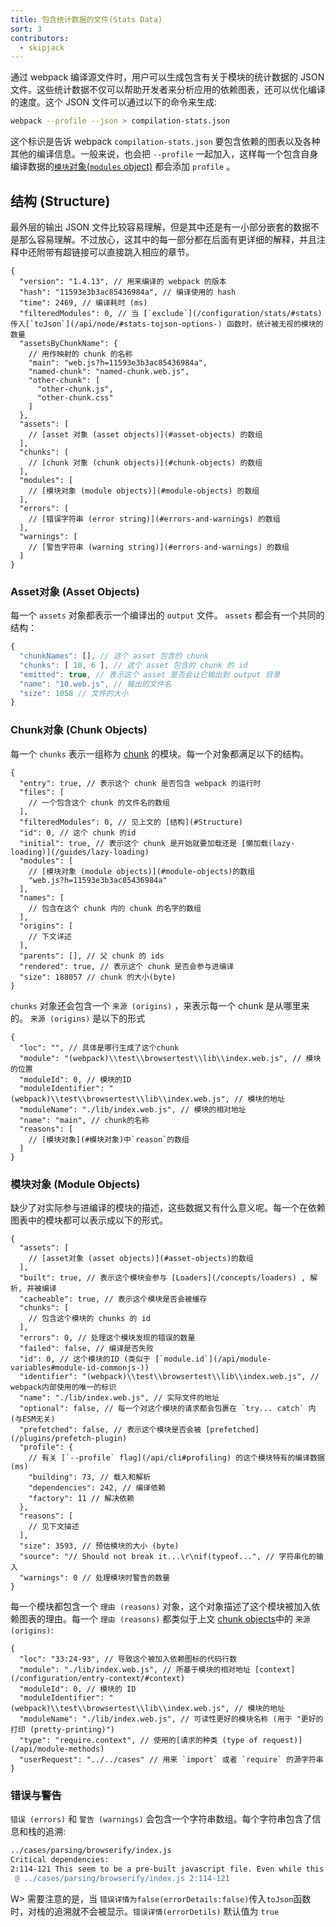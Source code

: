 ```yaml
---
title: 包含统计数据的文件(Stats Data)
sort: 3
contributors:
  - skipjack
---
```


通过 webpack 编译源文件时，用户可以生成包含有关于模块的统计数据的 JSON 文件。这些统计数据不仅可以帮助开发者来分析应用的依赖图表，还可以优化编译的速度。这个 JSON 文件可以通过以下的命令来生成:

``` bash
webpack --profile --json > compilation-stats.json
```

这个标识是告诉 webpack `compilation-stats.json` 要包含依赖的图表以及各种其他的编译信息。一般来说，也会把 `--profile` 一起加入，这样每一个包含自身编译数据的[`模块`对象(`modules` object)](#modules-object) 都会添加 `profile` 。


## 结构 (Structure)

最外层的输出 JSON 文件比较容易理解，但是其中还是有一小部分嵌套的数据不是那么容易理解。不过放心，这其中的每一部分都在后面有更详细的解释，并且注释中还附带有超链接可以直接跳入相应的章节。

``` js-with-links
{
  "version": "1.4.13", // 用来编译的 webpack 的版本
  "hash": "11593e3b3ac85436984a", // 编译使用的 hash
  "time": 2469, // 编译耗时 (ms)
  "filteredModules": 0, // 当 [`exclude`](/configuration/stats/#stats)传入[`toJson`](/api/node/#stats-tojson-options-) 函数时，统计被无视的模块的数量
  "assetsByChunkName": {
    // 用作映射的 chunk 的名称
    "main": "web.js?h=11593e3b3ac85436984a",
    "named-chunk": "named-chunk.web.js",
    "other-chunk": [
      "other-chunk.js",
      "other-chunk.css"
    ]
  },
  "assets": [
    // [asset 对象 (asset objects)](#asset-objects) 的数组
  ],
  "chunks": [
    // [chunk 对象 (chunk objects)](#chunk-objects) 的数组
  ],
  "modules": [
    // [模块对象 (module objects)](#module-objects) 的数组
  ],
  "errors": [
    // [错误字符串 (error string)](#errors-and-warnings) 的数组
  ],
  "warnings": [
    // [警告字符串 (warning string)](#errors-and-warnings) 的数组
  ]
}
```


### Asset对象 (Asset Objects)

每一个 `assets` 对象都表示一个编译出的 `output` 文件。 `assets` 都会有一个共同的结构：

``` js
{
  "chunkNames": [], // 这个 asset 包含的 chunk
  "chunks": [ 10, 6 ], // 这个 asset 包含的 chunk 的 id
  "emitted": true, // 表示这个 asset 是否会让它输出到 output 目录
  "name": "10.web.js", // 输出的文件名
  "size": 1058 // 文件的大小
}
```


### Chunk对象 (Chunk Objects)

每一个 `chunks` 表示一组称为 [chunk](/glossary#c) 的模块。每一个对象都满足以下的结构。

``` js-with-links
{
  "entry": true, // 表示这个 chunk 是否包含 webpack 的运行时
  "files": [
    // 一个包含这个 chunk 的文件名的数组
  ],
  "filteredModules": 0, // 见上文的 [结构](#Structure)
  "id": 0, // 这个 chunk 的id
  "initial": true, // 表示这个 chunk 是开始就要加载还是 [懒加载(lazy-loading)](/guides/lazy-loading)
  "modules": [
    // [模块对象 (module objects)](#module-objects)的数组
    "web.js?h=11593e3b3ac85436984a"
  ],
  "names": [
    // 包含在这个 chunk 内的 chunk 的名字的数组
  ],
  "origins": [
    // 下文详述
  ],
  "parents": [], // 父 chunk 的 ids
  "rendered": true, // 表示这个 chunk 是否会参与进编译
  "size": 188057 // chunk 的大小(byte)
}
```

`chunks` 对象还会包含一个 `来源 (origins)` ，来表示每一个 chunk 是从哪里来的。 `来源 (origins)` 是以下的形式

``` js-with-links
{
  "loc": "", // 具体是哪行生成了这个chunk
  "module": "(webpack)\\test\\browsertest\\lib\\index.web.js", // 模块的位置
  "moduleId": 0, // 模块的ID
  "moduleIdentifier": "(webpack)\\test\\browsertest\\lib\\index.web.js", // 模块的地址
  "moduleName": "./lib/index.web.js", // 模块的相对地址
  "name": "main", // chunk的名称
  "reasons": [
    // [模块对象](#模块对象)中`reason`的数组
  ]
}
```


### 模块对象 (Module Objects)

缺少了对实际参与进编译的模块的描述，这些数据又有什么意义呢。每一个在依赖图表中的模块都可以表示成以下的形式。

``` js-with-links
{
  "assets": [
    // [asset对象 (asset objects)](#asset-objects)的数组
  ],
  "built": true, // 表示这个模块会参与 [Loaders](/concepts/loaders) , 解析, 并被编译
  "cacheable": true, // 表示这个模块是否会被缓存
  "chunks": [
    // 包含这个模块的 chunks 的 id
  ],
  "errors": 0, // 处理这个模块发现的错误的数量
  "failed": false, // 编译是否失败
  "id": 0, // 这个模块的ID (类似于 [`module.id`](/api/module-variables#module-id-commonjs-))
  "identifier": "(webpack)\\test\\browsertest\\lib\\index.web.js", // webpack内部使用的唯一的标识
  "name": "./lib/index.web.js", // 实际文件的地址
  "optional": false, // 每一个对这个模块的请求都会包裹在 `try... catch` 内 (与ESM无关)
  "prefetched": false, // 表示这个模块是否会被 [prefetched](/plugins/prefetch-plugin)
  "profile": {
    // 有关 [`--profile` flag](/api/cli#profiling) 的这个模块特有的编译数据 (ms)
    "building": 73, // 载入和解析
    "dependencies": 242, // 编译依赖
    "factory": 11 // 解决依赖
  },
  "reasons": [
    // 见下文描述
  ],
  "size": 3593, // 预估模块的大小 (byte)
  "source": "// Should not break it...\r\nif(typeof...", // 字符串化的输入
  "warnings": 0 // 处理模块时警告的数量
}
```

每一个模块都包含一个 `理由 (reasons)` 对象，这个对象描述了这个模块被加入依赖图表的理由。每一个 `理由 (reasons)` 都类似于上文 [chunk objects](#chunk-objects)中的 `来源 (origins)`:

``` js-with-links
{
  "loc": "33:24-93", // 导致这个被加入依赖图标的代码行数
  "module": "./lib/index.web.js", // 所基于模块的相对地址 [context](/configuration/entry-context/#context)
  "moduleId": 0, // 模块的 ID
  "moduleIdentifier": "(webpack)\\test\\browsertest\\lib\\index.web.js", // 模块的地址
  "moduleName": "./lib/index.web.js", // 可读性更好的模块名称 (用于 "更好的打印 (pretty-printing)")
  "type": "require.context", // 使用的[请求的种类 (type of request)](/api/module-methods)
  "userRequest": "../../cases" // 用来 `import` 或者 `require` 的源字符串
}
```


### 错误与警告

`错误 (errors)` 和 `警告 (warnings)` 会包含一个字符串数组。每个字符串包含了信息和栈的追溯:

``` bash
../cases/parsing/browserify/index.js
Critical dependencies:
2:114-121 This seem to be a pre-built javascript file. Even while this is possible, it's not recommended. Try to require to orginal source to get better results.
 @ ../cases/parsing/browserify/index.js 2:114-121
```

W> 需要注意的是，当 `错误详情为false(errorDetails:false)`传入`toJson`函数时，对栈的追溯就不会被显示。`错误详情(errorDetils)` 默认值为 `true`
